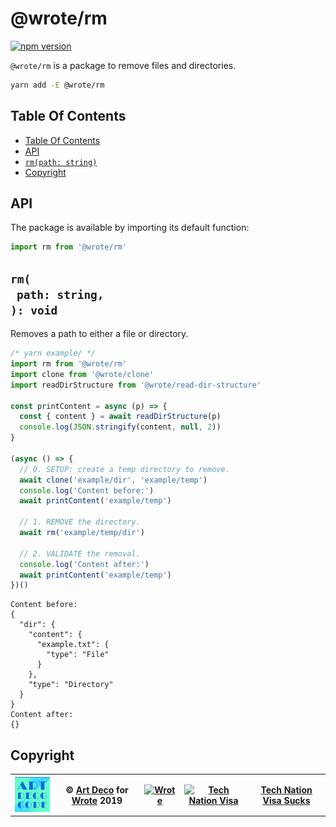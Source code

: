 # @wrote/rm

[![npm version](https://badge.fury.io/js/%40wrote%2Frm.svg)](https://npmjs.org/package/@wrote/rm)

`@wrote/rm` is a package to remove files and directories.

```sh
yarn add -E @wrote/rm
```

## Table Of Contents

- [Table Of Contents](#table-of-contents)
- [API](#api)
- [`rm(path: string)`](#rmpath-string-void)
- [Copyright](#copyright)

## API

The package is available by importing its default function:

```js
import rm from '@wrote/rm'
```

## `rm(`<br/>&nbsp;&nbsp;`path: string,`<br/>`): void`

Removes a path to either a file or directory.

```js
/* yarn example/ */
import rm from '@wrote/rm'
import clone from '@wrote/clone'
import readDirStructure from '@wrote/read-dir-structure'

const printContent = async (p) => {
  const { content } = await readDirStructure(p)
  console.log(JSON.stringify(content, null, 2))
}

(async () => {
  // 0. SETUP: create a temp directory to remove.
  await clone('example/dir', 'example/temp')
  console.log('Content before:')
  await printContent('example/temp')

  // 1. REMOVE the directory.
  await rm('example/temp/dir')

  // 2. VALIDATE the removal.
  console.log('Content after:')
  await printContent('example/temp')
})()
```

```
Content before:
{
  "dir": {
    "content": {
      "example.txt": {
        "type": "File"
      }
    },
    "type": "Directory"
  }
}
Content after:
{}
```

## Copyright

<table>
  <tr>
    <th>
      <a href="https://artd.eco">
        <img src="https://raw.githubusercontent.com/wrote/wrote/master/images/artdeco.png" alt="Art Deco" />
      </a>
    </th>
    <th>© <a href="https://artd.eco">Art Deco</a> for <a href="https://wrote.cc">Wrote</a> 2019</th>
    <th>
      <a href="https://wrote.cc">
        <img src="https://avatars3.githubusercontent.com/u/40831417?s=100" width="100" alt="Wrote" />
      </a>
    </th>
    <th>
      <a href="https://www.technation.sucks" title="Tech Nation Visa">
        <img src="https://raw.githubusercontent.com/artdecoweb/www.technation.sucks/master/anim.gif"
          alt="Tech Nation Visa" />
      </a>
    </th>
    <th><a href="https://www.technation.sucks">Tech Nation Visa Sucks</a></th>
  </tr>
</table>